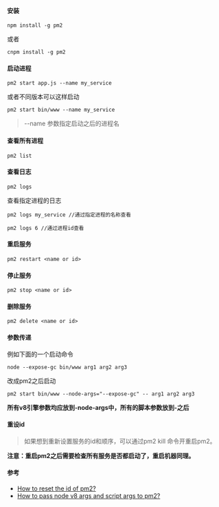 
#### 安装

```shell
npm install -g pm2
```
或者
```shell
cnpm install -g pm2
```

#### 启动进程

```shell
pm2 start app.js --name my_service
```
或者不同版本可以这样启动
```shell
pm2 start bin/www --name my_service
```
 > --name 参数指定启动之后的进程名
 
#### 查看所有进程
 
```shell
pm2 list
```
 
#### 查看日志
 
```shell
pm2 logs
```
查看指定进程的日志
```shell
pm2 logs my_service //通过指定进程的名称查看
 
pm2 logs 6 //通过进程id查看
```
 
#### 重启服务

```shell
pm2 restart <name or id>
```

#### 停止服务

```shell
pm2 stop <name or id>
```

#### 删除服务

```shell
pm2 delete <name or id>
```

#### 参数传递

例如下面的一个启动命令
```shell
node --expose-gc bin/www arg1 arg2 arg3
```
改成pm2之后启动
```shell
pm2 start bin/www --node-args="--expose-gc" -- arg1 arg2 arg3
```
**所有v8引擎参数均应放到-node-args中，所有的脚本参数放到-之后**

#### 重设id

 > 如果想到重新设置服务的id和顺序，可以通过pm2 kill 命令开重启pm2。
 
 **注意：重启pm2之后需要检查所有服务是否都启动了，重启机器同理。**
 
#### 参考

 - [How to reset the id of pm2?](https://stackoverflow.com/questions/30784548/how-to-reset-the-id-of-pm2)
 - [How to pass node v8 args and script args to pm2?](https://stackoverflow.com/questions/27690980/how-to-pass-node-v8-args-and-script-args-to-pm2)

